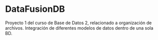 # DataFusionDB
Proyecto 1 del curso de Base de Datos 2, relacionado a organización de archivos. Integración de diferentes modelos de datos dentro de una sola BD.
